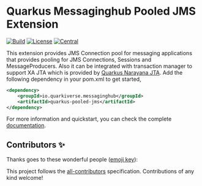 # Quarkus Messaginghub Pooled JMS Extension
[![Build](https://github.com/quarkiverse/quarkus-pooled-jms/workflows/Build/badge.svg?branch=main)](https://github.com/quarkiverse/quarkus-pooled-jms/actions?query=workflow%3ABuild)
[![License](https://img.shields.io/github/license/quarkiverse/quarkus-pooled-jms)](http://www.apache.org/licenses/LICENSE-2.0)
[![Central](https://img.shields.io/maven-central/v/io.quarkiverse.messaginghub/quarkus-pooled-jms-parent?color=green)](https://search.maven.org/search?q=g:io.quarkiverse.messaginghub%20AND%20a:quarkus-pooled-jms-parent)
<!-- ALL-CONTRIBUTORS-BADGE:START -->
<!-- ALL-CONTRIBUTORS-BADGE:END -->

This extension provides JMS Connection pool for messaging applications that provides pooling for JMS Connections, Sessions and MessageProducers. Also it can be integrated with transaction manager to support XA JTA which is provided by [Quarkus Narayana JTA](https://quarkus.io/guides/transaction). Add the following dependency in your pom.xml to get started,

```xml
<dependency>
    <groupId>io.quarkiverse.messaginghub</groupId>
    <artifactId>quarkus-pooled-jms</artifactId>
</dependency>
```

For more information and quickstart, you can check the complete [documentation](https://quarkiverse.github.io/quarkiverse-docs/quarkus-pooled-jms/dev/index.html).

## Contributors ✨

Thanks goes to these wonderful people ([emoji key](https://allcontributors.org/docs/en/emoji-key)):
<!-- ALL-CONTRIBUTORS-LIST:START -->
<!-- ALL-CONTRIBUTORS-LIST:END -->

This project follows the [all-contributors](https://github.com/all-contributors/all-contributors) specification. Contributions of any kind welcome!

